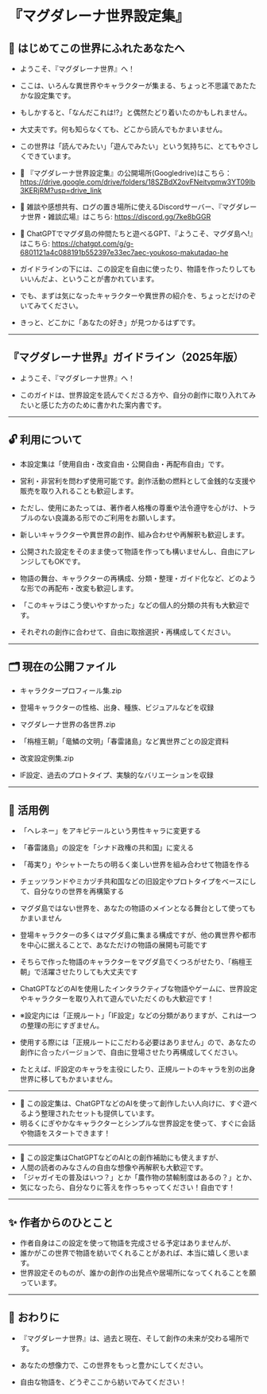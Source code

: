# 『マグダレーナ世界設定集』

## 🐾 はじめてこの世界にふれたあなたへ
- ようこそ、『マグダレーナ世界』へ！
- ここは、いろんな異世界やキャラクターが集まる、ちょっと不思議であたたかな設定集です。

- もしかすると、「なんだこれは!?」と偶然たどり着いたのかもしれません。
- 大丈夫です。何も知らなくても、どこから読んでもかまいません。
- この世界は「読んでみたい」「遊んでみたい」という気持ちに、とてもやさしくできています。

- 🔗 『マグダレーナ世界設定集』の公開場所(Googledrive)はこちら：
https://drive.google.com/drive/folders/18SZBdX2ovFNeitvpmw3YT09Ib3KERjRM?usp=drive_link
- 💬 雑談や感想共有、ログの置き場所に使えるDiscordサーバー、『マグダレーナ世界・雑談広場』はこちら:
https://discord.gg/7ke8bGGR
- 🌟 ChatGPTでマグダ島の仲間たちと遊べるGPT、『ようこそ、マグダ島へ!』はこちら:
https://chatgpt.com/g/g-6801121a4c088191b552397e33ec7aec-youkoso-makutadao-he


- ガイドラインの下には、この設定を自由に使ったり、物語を作ったりしてもいいんだよ、ということが書かれています。
- でも、まずは気になったキャラクターや異世界の紹介を、ちょっとだけのぞいてみてください。

- きっと、どこかに「あなたの好き」が見つかるはずです。

---

## 『マグダレーナ世界』ガイドライン（2025年版）

- ようこそ、『マグダレーナ世界』へ！

- このガイドは、世界設定を読んでくださる方や、自分の創作に取り入れてみたいと感じた方のために書かれた案内書です。

---

## 🔓 利用について

- 本設定集は「使用自由・改変自由・公開自由・再配布自由」です。
- 営利・非営利を問わず使用可能です。創作活動の燃料として金銭的な支援や販売を取り入れることも歓迎します。
- ただし、使用にあたっては、著作者人格権の尊重や法令遵守を心がけ、トラブルのない良識ある形でのご利用をお願いします。

- 新しいキャラクターや異世界の創作、組み合わせや再解釈も歓迎します。
- 公開された設定をそのまま使って物語を作っても構いませんし、自由にアレンジしてもOKです。
- 物語の舞台、キャラクターの再構成、分類・整理・ガイド化など、どのような形での再配布・改変も歓迎します。
- 「このキャラはこう使いやすかった」などの個人的分類の共有も大歓迎です。
- それぞれの創作に合わせて、自由に取捨選択・再構成してください。

---

## 🗂️ 現在の公開ファイル

- キャラクタープロフィール集.zip  
 - 登場キャラクターの性格、出身、種族、ビジュアルなどを収録

- マグダレーナ世界の各世界.zip  
 - 「栴檀王朝」「竜鱗の文明」「春雷諸島」など異世界ごとの設定資料

- 改変設定例集.zip  
 - IF設定、過去のプロトタイプ、実験的なバリエーションを収録

---

## 🔄 活用例

- 「ヘレネー」をアキピテールという男性キャラに変更する
- 「春雷諸島」の設定を「シナド政権の共和国」に変える
- 「苺実り」やシャトーたちの明るく楽しい世界を組み合わせて物語を作る
- チェッツランドやミカヅチ共和国などの旧設定やプロトタイプをベースにして、自分なりの世界を再構築する
- マグダ島ではない世界を、あなたの物語のメインとなる舞台として使ってもかまいません
- 登場キャラクターの多くはマグダ島に集まる構成ですが、他の異世界や都市を中心に据えることで、あなただけの物語の展開も可能です
- そちらで作った物語のキャラクターをマグダ島でくつろがせたり、「栴檀王朝」で活躍させたりしても大丈夫です
- ChatGPTなどのAIを使用したインタラクティブな物語やゲームに、世界設定やキャラクターを取り入れて遊んでいただくのも大歓迎です！

- ※設定内には「正規ルート」「IF設定」などの分類がありますが、これは一つの整理の形にすぎません。
 - 使用する際には「正規ルートにこだわる必要はありません」ので、あなたの創作に合ったバージョンで、自由に登場させたり再構成してください。
 - たとえば、IF設定のキャラを主役にしたり、正規ルートのキャラを別の出身世界に移してもかまいません。

---

- 🌟 この設定集は、ChatGPTなどのAIを使って創作したい人向けに、すぐ遊べるよう整理されたセットも提供しています。
- 明るくにぎやかなキャラクターとシンプルな世界設定を使って、すぐに会話や物語をスタートできます！

---

- 📝 この設定集はChatGPTなどのAIとの創作補助にも使えますが、
- 人間の読者のみなさんの自由な想像や再解釈も大歓迎です。
- 「ジャガイモの普及はいつ？」とか「農作物の禁輸制度はあるの？」とか、
- 気になったら、自分なりに答えを作っちゃってください！自由です！

---

## ✨ 作者からのひとこと

- 作者自身はこの設定を使って物語を完成させる予定はありませんが、
- 誰かがこの世界で物語を紡いでくれることがあれば、本当に嬉しく思います。
- 世界設定そのものが、誰かの創作の出発点や居場所になってくれることを願っています。

---

## 🌟 おわりに

- 『マグダレーナ世界』は、過去と現在、そして創作の未来が交わる場所です。

- あなたの想像力で、この世界をもっと豊かにしてください。  
- 自由な物語を、どうぞここから紡いでみてください！

